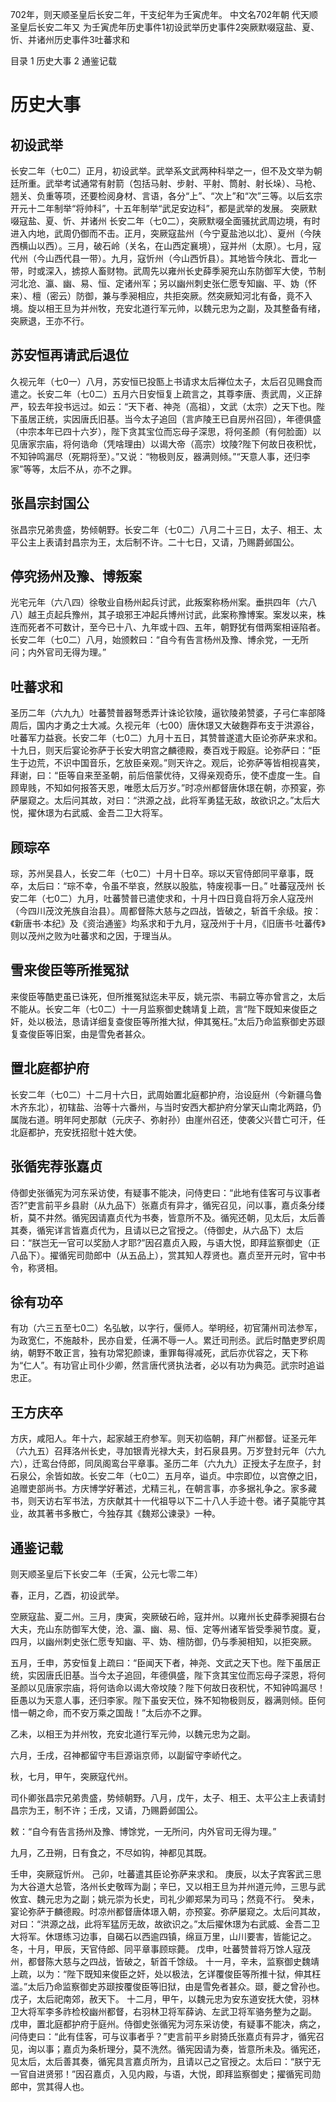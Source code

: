 702年，则天顺圣皇后长安二年，干支纪年为壬寅虎年。
中文名702年朝    代天顺圣皇后长安二年又    为壬寅虎年历史事件1初设武举历史事件2突厥默啜寇盐、夏、忻、并诸州历史事件3吐蕃求和

目录
1 历史大事
2 通鉴记载
# 历史大事

## 初设武举
长安二年（七0二）正月，初设武举。武举系文武两种科举之一，但不及文举为朝廷所重。武举考试通常有射箭（包括马射、步射、平射、筒射、射长垛）、马枪、翘关、负重等项，还要检阅身材、言语，各分“上”、“次上”和“次”三等。以后玄宗开元十二年制举“将帅科”，十五年制举“武足安边科”，都是武举的发展。
突厥默啜寇盐、夏、忻、并诸州
长安二年（七0二），突厥默啜全面骚扰武周边境，有时进入内地，武周仍御而不击。正月，突厥寇盐州（今宁夏盐池以北）、夏州（今陕西横山以西）。三月，破石岭（关名，在山西定襄境），寇并州（太原）。七月，寇代州（今山西代县一带）。九月，寇忻州（今山西忻县）。其地皆今陕北、晋北一带，时或深入，掳掠人畜财物。武周先以雍州长史薛季昶充山东防御军大使，节制河北沧、瀛、幽、易、恒、定诸州军；另以幽州刺史张仁愿专知幽、平、妫（怀来）、檀（密云）防御，兼与季昶相应，共拒突厥。然突厥知河北有备，竟不入境。旋以相王旦为并州牧，充安北道行军元帅，以魏元忠为之副，及其整备有绪，突厥退，王亦不行。

## 苏安恒再请武后退位

久视元年（七0一）八月，苏安恒已投匦上书请求太后禅位太子，太后召见赐食而遣之。长安二年（七0二）五月六日安恒复上疏言之，其尊李唐、责武周，义正辞严，较去年投书远过。如云：“天下者、神尧（高祖），文武（太宗）之天下也。陛下虽居正统，实因唐氏旧基。当今太子追回（言庐陵王已自房州召回），年德俱盛（中宗本年已四十六岁），陛下贪其宝位而忘母子深思，将何圣颜（有何脸面）以见唐家宗庙，将何诰命（凭啥理由）以谒大帝（高宗）坟陵?陛下何故日夜积忧，不知钟鸣漏尽（死期将至）。”又说：“物极则反，器满则倾。”“天意人事，还归李家”等等，太后不从，亦不之罪。

## 张昌宗封国公
张昌宗兄弟贵盛，势倾朝野。长安二年（七0二）八月二十三日，太子、相王、太平公主上表请封昌宗为王，太后制不许。二十七日，又请，乃赐爵邺国公。

## 停究扬州及豫、博叛案

光宅元年（六八四）徐敬业自杨州起兵讨武，此叛案称杨州案。垂拱四年（六八八）越王贞起兵豫州，其子琅邪王冲起兵博州讨武，此案称豫博案。案发以来，株连而死者不可数计，至今已十八、九年或十四、五年，朝野犹有借两案相诬陷者。长安二年（七0二）八月，始颁敕曰：“自今有告言杨州及豫、博余党，一无所问；内外官司无得为理。”

## 吐蕃求和

圣历二年（六九九）吐蕃赞普器弩悉弄计诛论钦陵，逼钦陵弟赞婆，子弓仁率部降周后，国内才勇之士大减。久视元年（七00）唐休璟又大破麴莽布支于洪源谷，吐蕃军力益衰。长安二年（七0二）九月十五日，其赞普遂遣大臣论弥萨来求和。十九日，则天后宴论弥萨于长安大明宫之麟德殿，奏百戏于殿庭。论弥萨曰：“臣生于边荒，不识中国音乐，乞放臣亲观。”则天许之。观后，论弥萨等皆相视喜笑，拜谢，曰：“臣等自来至圣朝，前后倍蒙优待，又得亲观奇乐，使不虚度一生。自顾卑贱，不知如何报答天恩，唯愿太后万岁。”时凉州都督唐休璟在朝，亦预宴，弥萨屡窥之。太后问其故，对曰：“洪源之战，此将军勇猛无敌，故欲识之。”太后大悦，擢休璟为右武威、金吾二卫大将军。

## 顾琮卒
琮，苏州吴县人，长安二年（七0二）十月十日卒。琮以天官侍郎同平章事，既卒，太后曰：“琮不幸，令虽不举哀，然朕以股肱，特废视事一日。”
吐蕃寇茂州
长安二年（七0二）九月，吐蕃赞普已遣使求和，十月十四日竟自将万余人寇茂州（今四川茂汶羌族自治县）。周都督陈大慈与之四战，皆破之，斩首千余级。按：《新唐书·本纪》及《资治通鉴》均系求和于九月，寇茂州于十月，《旧唐书·吐蕃传》则以茂州之败为吐蕃求和之因，于理当从。

## 雪来俊臣等所推冤狱

来俊臣等酷吏虽已诛死，但所推冤狱迄未平反，姚元崇、韦嗣立等亦曾言之，太后不能从。长安二年（七0二）十一月监察御史魏靖复上疏，言“陛下既知来俊臣之奸，处以极法，恳请详细复查俊臣等所推大狱，伸其冤枉。”太后乃命监察御史苏颋复查俊臣等旧案，由是雪免者甚众。

## 置北庭都护府
长安二年（七0二）十二月十六日，武周始置北庭都护府，治设庭州（今新疆乌鲁木齐东北），初辖盐、治等十六番州，与当时安西大都护府分掌天山南北两路，仍属陇右道。明年阿史那献（元庆子、弥射孙）由崖州召还，使袭父兴昔亡可汗，任北庭都护，充安抚招慰十姓大使。

## 张循宪荐张嘉贞
侍御史张循宪为河东采访使，有疑事不能决，问侍吏曰：“此地有佳客可与议事者否?”吏言前平乡县尉（从九品下）张嘉贞有异才，循宪召见，问以事，嘉贞条分缕析，莫不井然。循宪因请嘉贞代为书奏，皆意所不及。循宪还朝，见太后，太后善其奏，循宪详言皆嘉贞代为，且请以已之官授之。（侍御史，从六品下）太后曰：“朕岂无一官可以奖励人才耶?”因召嘉贞入殿，与语大悦，即拜监察御史（正八品下）。擢循宪司勋郎中（从五品上），赏其知人荐贤也。嘉贞至开元时，官中书令，称贤相。

## 徐有功卒
有功（六三五至七0二）名弘敏，以字行，偃师人。举明经，初官蒲州司法参军，为政宽仁，不施敲朴，民亦自爱，任满不辱一人。累迁司刑丞。武后时酷吏罗织周纳，朝野不敢正言，独有功常犯颜谏，重罪每得减死，武后亦优容之，天下称为“仁人”。有功官止司仆少卿，然言唐代贤执法者，必以有功为典范。武宗时追谥忠正。

## 王方庆卒
方庆，咸阳人。年十六，起家越王府参军。则天初临朝，拜广州都督。证圣元年（六九五）召拜洛州长史，寻加银青光禄大夫，封石泉县男。万岁登封元年（六九六），迁鸾台侍郎，同凤阁鸾台平章事。圣历二年（六九九）正授太子左庶子，封石泉公，余皆如故。长安二年（七0二）五月卒，谥贞。中宗即位，以宫僚之旧，追赠吏部尚书。方庆博学好著述，尤精三礼，在朝言事，亦多据礼争之。家多藏书，则天访右军书法，方庆献其十一代祖导以下二十八人手迹十卷。诸子莫能守其业，故其著书多散亡，今独存其《魏郑公谏录》一种。

## 通鉴记载

则天顺圣皇后下长安二年（壬寅，公元七零二年）

春，正月，乙酉，初设武举。

空厥寇盐、夏二州。三月，庚寅，突厥破石岭，寇并州。以雍州长史薛季昶摄右台大夫，充山东防御军大使，沧、瀛、幽、易、恒、定等州诸军皆受季昶节度。夏，四月，以幽州刺史张仁愿专知幽、平、妫、檀防御，仍与季昶相知，以拒突厥。

五月，壬申，苏安恒复上疏曰：“臣闻天下者，神尧、文武之天下也。陛下虽居正统，实因唐氏旧基。当今太子追回，年德俱盛，陛下贪其宝位而忘母子深恩，将何圣颜以见唐家宗庙，将何诰命以谒大帝坟陵？陛下何故日夜积忧，不知钟鸣漏尽！臣愚以为天意人事，还归李家。陛下虽安天位，殊不知物极则反，器满则倾。臣何惜一朝之命，而不安万乘之国哉！”太后亦不之罪。

乙未，以相王为并州牧，充安北道行军元帅，以魏元忠为之副。

六月，壬戌，召神都留守韦巨源诣京师，以副留守李峤代之。

秋，七月，甲午，突厥寇代州。

司仆卿张昌宗兄弟贵盛，势倾朝野。八月，戊午，太子、相王、太平公主上表请封昌宗为王，制不许；壬戌，又请，乃赐爵邺国公。

敕：“自今有告言扬州及豫、博馀党，一无所问，内外官司无得为理。”

九月，乙丑朔，日有食之，不尽如钩，神都见其既。

壬申，突厥寇忻州。
己卯，吐蕃遣其臣论弥萨来求和。
庚辰，以太子宾客武三思为大谷道大总管，洛州长史敬晖为副；辛巳，又以相王旦为并州道元帅，三思与武攸宜、魏元忠为之副；姚元崇为长史，司礼少卿郑杲为司马；然竟不行。
癸未，宴论弥萨于麟德殿。时凉州都督唐体璟入朝，亦预宴。弥萨屡窥之。太后问其故，对曰：“洪源之战，此将军猛厉无故，故欲识之。”太后擢休璟为右武威、金吾二卫大将军。休璟练习边事，自碣石以西逾四镇，绵亘万里，山川要害，皆能记之。
冬，十月，甲辰，天官侍郎、同平章事顾琮薨。
戊申，吐蕃赞普将万馀人寇茂州，都督陈大慈与之四战，皆破之，斩首千馀级。
十一月，辛未，监察御史魏靖上疏，以为：“陛下既知来俊臣之奸，处以极法，乞详覆俊臣等所推十狱，伸其枉滥。”太后乃命监察御史苏颋按覆俊臣等旧狱，由是雪免者甚众。颋，夔之曾孙也。
戊子，太后祀南郊，赦天下。
十二月，甲午，以魏元忠为安东道安抚大使，羽林卫大将军李多祚检校幽州都督，右羽林卫将军薛讷、左武卫将军骆务整为之副。
戊申，置北庭都护府于庭州。侍御史张循宪为河东采访使，有疑事不能决，病之，问侍吏曰：“此有佳客，可与议事者乎？”吏言前平乡尉猗氏张嘉贞有异才，循宪召见，询以事；嘉贞为条析理分，莫不洗然。循宪因请为奏，皆意所未及。循宪还，见太后，太后善其奏，循宪具言嘉贞所为，且请以己之官授之。太后曰：“朕宁无一官自进贤邪！”因召嘉贞，入见内殿，与语，大悦，即拜监察御史；擢循宪司勋郎中，赏其得人也。